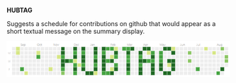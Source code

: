 **HUBTAG**

Suggests a schedule for contributions on github that 
would appear as a short textual message on the summary display.

![hubtag](./resources/hubtag.png)
